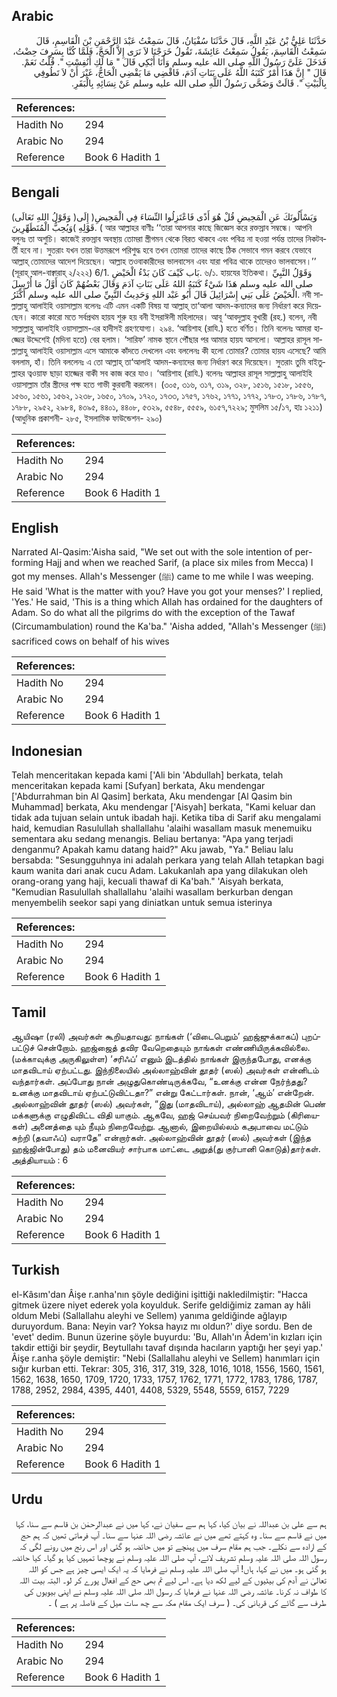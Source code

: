 ## Arabic


<div dir="rtl" lang="ar" style={{fontSize:'larger',backgroundColor:'#f8f9fa',padding:20}}>
حَدَّثَنَا عَلِيُّ بْنُ عَبْدِ اللَّهِ، قَالَ حَدَّثَنَا سُفْيَانُ، قَالَ سَمِعْتُ عَبْدَ الرَّحْمَنِ بْنَ الْقَاسِمِ، قَالَ سَمِعْتُ الْقَاسِمَ، يَقُولُ سَمِعْتُ عَائِشَةَ، تَقُولُ خَرَجْنَا لاَ نَرَى إِلاَّ الْحَجَّ، فَلَمَّا كُنَّا بِسَرِفَ حِضْتُ، فَدَخَلَ عَلَىَّ رَسُولُ اللَّهِ صلى الله عليه وسلم وَأَنَا أَبْكِي قَالَ ‏"‏ مَا لَكِ أَنُفِسْتِ ‏"‏‏.‏ قُلْتُ نَعَمْ‏.‏ قَالَ ‏"‏ إِنَّ هَذَا أَمْرٌ كَتَبَهُ اللَّهُ عَلَى بَنَاتِ آدَمَ، فَاقْضِي مَا يَقْضِي الْحَاجُّ، غَيْرَ أَنْ لاَ تَطُوفِي بِالْبَيْتِ ‏"‏‏.‏ قَالَتْ وَضَحَّى رَسُولُ اللَّهِ صلى الله عليه وسلم عَنْ نِسَائِهِ بِالْبَقَرِ‏.‏
</div>
<div style={{backgroundColor:'#f8f9fa',padding:20, marginBottom: 10}}><table> <thead> <tr> <th>References:</th> <th></th> </tr> </thead> <tbody><tr><td>Hadith No</td><td>294</td></tr><tr><td>Arabic No</td><td>294</td></tr><tr><td>Reference</td><td>Book 6 Hadith 1</td></tr></tbody></table></div>

## Bengali


<div dir="ltr" lang="bn" style={{fontSize:'larger',backgroundColor:'#f8f9fa',padding:20}}>
(وَقَوْلُ اللهِ تَعَالَى )وَيَسْأَلُونَكَ عَنِ الْمَحِيضِ قُلْ هُوَ أَذًى فَاعْتَزِلُوا النِّسَاءَ فِي الْمَحِيضِ( إِلَى قَوْلِهِ )وَيُحِبُّ الْمُتَطَهِّرِينَ. ( আর আল্লাহর বাণীঃ ‘‘তারা আপনার কাছে জিজ্ঞেস করে রক্তস্রাব সম্বন্ধে। আপনি বলুনঃ তা অশুচি। কাজেই রক্তস্রাব অবস্থায় তোমরা স্ত্রীগমন থেকে বিরত থাকবে এবং পবিত্র না হওয়া পর্যন্ত তাদের নিকটবর্তী হবে না। সুতরাং যখন তারা উত্তমরূপে পরিশুদ্ধ হবে তখন তোমরা তাদের কাছে ঠিক সেভাবে গমন করবে যেভাবে আল্লাহ্ তোমাদের আদেশ দিয়েছেন। আল্লাহ তওবাকারীদের ভালবাসেন এবং যারা পবিত্র থাকে তাদেরও ভালবাসেন।’’ (সূরাহ্ আল-বাক্বারাহ্ ২/২২২) 6/1. بَاب كَيْفَ كَانَ بَدْءُ الْحَيْضِ. ৬/১. হায়যের ইতিকথা। وَقَوْلُ النَّبِيِّ صلى الله عليه وسلم هَذَا شَيْءٌ كَتَبَهُ اللهُ عَلَى بَنَاتِ آدَمَ وَقَالَ بَعْضُهُمْ كَانَ أَوَّلُ مَا أُرْسِلَ الْحَيْضُ عَلَى بَنِي إِسْرَائِيلَ قَالَ أَبُو عَبْد اللهِ وَحَدِيثُ النَّبِيِّ صلى الله عليه وسلم أَكْثَرُ. নবী সাল্লাল্লাহু আলাইহি ওয়াসাল্লাম বলেনঃ এটি এমন একটি বিষয় যা আল্লাহ্ তা‘আলা আদম-কন্যাদের জন্য নির্ধারণ করে দিয়েছেন। কারো কারো মতে সর্বপ্রথম হায়য শুরু হয় বনী ইসরাঈলী মহিলাদের। আবূ ‘আবদুল্লাহ বুখারী (রহ.) বলেন, নবী সাল্লাল্লাহু আলাইহি ওয়াসাল্লাম-এর হাদীসই গ্রহণযোগ্য। ২৯৪. ‘আয়িশাহ (রাযি.) হতে বর্ণিত। তিনি বলেনঃ আমরা হাজ্জের উদ্দেশেই (মদিনা হতে) বের হলাম। ‘সারিফ’ নামক স্থানে পৌঁছার পর আমার হায়য আসলো। আল্লাহর রাসূল সাল্লাল্লাহু আলাইহি ওয়াসাল্লাম এসে আমাকে কাঁদতে দেখলেন এবং বললেনঃ কী হলো তোমার? তোমার হায়য এসেছে? আমি বললাম, হাঁ। তিনি বললেনঃ এ তো আল্লাহ্ তা‘আলাই আদম-কন্যাদের জন্য নির্ধারণ করে দিয়েছেন। সুতরাং তুমি বাইতুল্লাহর ত্বওয়াফ ছাড়া হাজ্জের বাকী সব কাজ করে যাও। ‘আয়িশাহ (রাযি.) বলেনঃ আল্লাহর রাসূল সাল্লাল্লাহু আলাইহি ওয়াসাল্লাম তাঁর স্ত্রীদের পক্ষ হতে গাভী কুরবানী করলেন। (৩০৫, ৩১৬, ৩১৭, ৩১৯, ৩২৮, ১৫১৬, ১৫১৮, ১৫৫৬, ১৫৬০, ১৫৬১, ১৫৬২, ১২৩৮, ১৬৫০, ১৭০৯, ১৭২০, ১৭৩৩, ১৭৫৭, ১৭৬২, ১৭৭১, ১৭৭২, ১৭৮৩, ১৭৮৬, ১৭৮৭, ১৭৮৮, ২৯৫২, ২৯৮৪, ৪৩৯৫, ৪৪০১, ৪৪০৮, ৫৩২৯, ৫৫৪৮, ৫৫৫৯, ৬১৫৭,৭২২৯; মুসলিম ১৫/১৭, হাঃ ১২১১) (আধুনিক প্রকাশনী- ২৮৫, ইসলামিক ফাউন্ডেশন- ২৯০)
</div>
<div style={{backgroundColor:'#f8f9fa',padding:20, marginBottom: 10}}><table> <thead> <tr> <th>References:</th> <th></th> </tr> </thead> <tbody><tr><td>Hadith No</td><td>294</td></tr><tr><td>Arabic No</td><td>294</td></tr><tr><td>Reference</td><td>Book 6 Hadith 1</td></tr></tbody></table></div>

## English


<div dir="ltr" lang="en" style={{fontSize:'larger',backgroundColor:'#f8f9fa',padding:20}}>
Narrated Al-Qasim:'Aisha said, "We set out with the sole intention of performing Hajj and when we reached Sarif, (a place six miles from Mecca) I got my menses. Allah's Messenger (ﷺ) came to me while I was weeping. He said 'What is the matter with you? Have you got your menses?' I replied, 'Yes.' He said, 'This is a thing which Allah has ordained for the daughters of Adam. So do what all the pilgrims do with the exception of the Tawaf (Circumambulation) round the Ka'ba." 'Aisha added, "Allah's Messenger (ﷺ) sacrificed cows on behalf of his wives
</div>
<div style={{backgroundColor:'#f8f9fa',padding:20, marginBottom: 10}}><table> <thead> <tr> <th>References:</th> <th></th> </tr> </thead> <tbody><tr><td>Hadith No</td><td>294</td></tr><tr><td>Arabic No</td><td>294</td></tr><tr><td>Reference</td><td>Book 6 Hadith 1</td></tr></tbody></table></div>

## Indonesian


<div dir="ltr" lang="id" style={{fontSize:'larger',backgroundColor:'#f8f9fa',padding:20}}>
Telah menceritakan kepada kami ['Ali bin 'Abdullah] berkata, telah menceritakan kepada kami [Sufyan] berkata, Aku mendengar ['Abdurrahman bin Al Qasim] berkata, Aku mendengar [Al Qasim bin Muhammad] berkata, Aku mendengar ['Aisyah] berkata, "Kami keluar dan tidak ada tujuan selain untuk ibadah haji. Ketika tiba di Sarif aku mengalami haid, kemudian Rasulullah shallallahu 'alaihi wasallam masuk menemuiku sementara aku sedang menangis. Beliau bertanya: "Apa yang terjadi denganmu? Apakah kamu datang haid?" Aku jawab, "Ya." Beliau lalu bersabda: "Sesungguhnya ini adalah perkara yang telah Allah tetapkan bagi kaum wanita dari anak cucu Adam. Lakukanlah apa yang dilakukan oleh orang-orang yang haji, kecuali thawaf di Ka'bah." 'Aisyah berkata, "Kemudian Rasulullah shallallahu 'alaihi wasallam berkurban dengan menyembelih seekor sapi yang diniatkan untuk semua isterinya
</div>
<div style={{backgroundColor:'#f8f9fa',padding:20, marginBottom: 10}}><table> <thead> <tr> <th>References:</th> <th></th> </tr> </thead> <tbody><tr><td>Hadith No</td><td>294</td></tr><tr><td>Arabic No</td><td>294</td></tr><tr><td>Reference</td><td>Book 6 Hadith 1</td></tr></tbody></table></div>

## Tamil


<div dir="ltr" lang="ta" style={{fontSize:'larger',backgroundColor:'#f8f9fa',padding:20}}>
ஆயிஷா (ரலி) அவர்கள் கூறியதாவது: நாங்கள் (‘விடைபெறும்’ ஹஜ்ஜுக்காகப்) புறப்பட்டுச் சென்றோம். ஹஜ்ஜைத் தவிர வேறெதையும் நாங்கள் எண்ணியிருக்கவில்லை. (மக்காவுக்கு அருகிலுள்ள) ‘சரிஃப்’ எனும் இடத்தில் நாங்கள் இருந்தபோது, எனக்கு மாதவிடாய் ஏற்பட்டது. இந்நிலையில் அல்லாஹ்வின் தூதர் (ஸல்) அவர்கள் என்னிடம் வந்தார்கள். அப்போது நான் அழுதுகொண்டிருக்கவே, “உனக்கு என்ன நேர்ந்தது? உனக்கு மாதவிடாய் ஏற்பட்டுவிட்டதா?” என்று கேட்டார்கள். நான், ‘ஆம்’ என்றேன். அல்லாஹ்வின் தூதர் (ஸல்) அவர்கள், “இது (மாதவிடாய்), அல்லாஹ் ஆதமின் பெண் மக்களுக்கு எழுதிவிட்ட விதி யாகும். ஆகவே, ஹஜ் செய்பவர் நிறைவேற்றும் (கிரியைகள்) அனைத்தை யும் நீயும் நிறைவேற்று. ஆனால், இறையில்லம் கஅபாவை மட்டும் சுற்றி (தவாஃப்) வராதே” என்றார்கள். அல்லாஹ்வின் தூதர் (ஸல்) அவர்கள் (இந்த ஹஜ்ஜின்போது) தம் மனைவியர் சார்பாக மாட்டை அறுத்(து குர்பானி கொடுத்)தார்கள். அத்தியாயம் : 6
</div>
<div style={{backgroundColor:'#f8f9fa',padding:20, marginBottom: 10}}><table> <thead> <tr> <th>References:</th> <th></th> </tr> </thead> <tbody><tr><td>Hadith No</td><td>294</td></tr><tr><td>Arabic No</td><td>294</td></tr><tr><td>Reference</td><td>Book 6 Hadith 1</td></tr></tbody></table></div>

## Turkish


<div dir="ltr" lang="tr" style={{fontSize:'larger',backgroundColor:'#f8f9fa',padding:20}}>
el-Kâsım'dan Âişe r.anha'nın şöyle dediğini işittiği nakledilmiştir: "Hacca gitmek üzere niyet ederek yola koyulduk. Serife geldiğimiz zaman ay hâli oldum Mebi (Sallallahu aleyhi ve Sellem) yanıma geldiğinde ağlayıp duruyordum. Bana: Neyin var? Yoksa hayız mı oldun?' diye sordu. Ben de 'evet' dedim. Bunun üzerine şöyle buyurdu: 'Bu, Allah'ın Âdem'in kızları için takdir ettiği bir şeydir, Beytullahı tavaf dışında hacıların yaptığı her şeyi yap.' Âişe r.anha şöyle demiştir: "Nebi (Sallallahu aleyhi ve Sellem) hanımları için sığır kurban etti. Tekrar: 305, 316, 317, 319, 328, 1016, 1018, 1556, 1560, 1561, 1562, 1638, 1650, 1709, 1720, 1733, 1757, 1762, 1771, 1772, 1783, 1786, 1787, 1788, 2952, 2984, 4395, 4401, 4408, 5329, 5548, 5559, 6157, 7229
</div>
<div style={{backgroundColor:'#f8f9fa',padding:20, marginBottom: 10}}><table> <thead> <tr> <th>References:</th> <th></th> </tr> </thead> <tbody><tr><td>Hadith No</td><td>294</td></tr><tr><td>Arabic No</td><td>294</td></tr><tr><td>Reference</td><td>Book 6 Hadith 1</td></tr></tbody></table></div>

## Urdu


<div dir="rtl" lang="ur" style={{fontSize:'larger',backgroundColor:'#f8f9fa',padding:20}}>
ہم سے علی بن عبداللہ نے بیان کیا، کہا ہم سے سفیان نے، کہا میں نے عبدالرحمٰن بن قاسم سے سنا، کہا میں نے قاسم سے سنا۔ وہ کہتے تھے میں نے عائشہ رضی اللہ عنہا سے سنا۔ آپ فرماتی تھیں کہ ہم حج کے ارادہ سے نکلے۔ جب ہم مقام سرف میں پہنچے تو میں حائضہ ہو گئی اور اس رنج میں رونے لگی کہ رسول اللہ صلی اللہ علیہ وسلم تشریف لائے، آپ صلی اللہ علیہ وسلم نے پوچھا تمہیں کیا ہو گیا۔ کیا حائضہ ہو گئی ہو۔ میں نے کہا، ہاں! آپ صلی اللہ علیہ وسلم نے فرمایا کہ یہ ایک ایسی چیز ہے جس کو اللہ تعالیٰ نے آدم کی بیٹیوں کے لیے لکھ دیا ہے۔ اس لیے تم بھی حج کے افعال پورے کر لو۔ البتہ بیت اللہ کا طواف نہ کرنا۔ عائشہ رضی اللہ عنہا نے فرمایا کہ رسول اللہ صلی اللہ علیہ وسلم نے اپنی بیویوں کی طرف سے گائے کی قربانی کی۔ ( سرف ایک مقام مکہ سے چھ سات میل کے فاصلہ پر ہے ) ۔
</div>
<div style={{backgroundColor:'#f8f9fa',padding:20, marginBottom: 10}}><table> <thead> <tr> <th>References:</th> <th></th> </tr> </thead> <tbody><tr><td>Hadith No</td><td>294</td></tr><tr><td>Arabic No</td><td>294</td></tr><tr><td>Reference</td><td>Book 6 Hadith 1</td></tr></tbody></table></div>